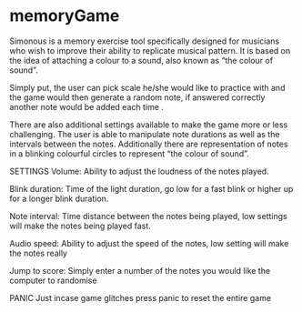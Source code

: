 # memoryGame

Simonous is a memory exercise tool specifically designed for musicians who wish to improve their ability to replicate musical pattern. It is based on the idea of attaching a colour to a sound, also known as “the colour of sound”.

Simply put, the user can pick scale he/she would like to practice with and the game would then generate a random note, if answered correctly another note would be added each time .

There are also additional settings available to make the game more or less challenging. The user is able to manipulate note durations as well as the intervals between the notes. Additionally there are representation of notes in a blinking colourful circles to represent “the colour of sound”.

SETTINGS Volume: Ability to adjust the loudness of the notes played.

Blink duration: Time of the light duration, go low for a fast blink or higher up for a longer blink duration.

Note interval: Time distance between the notes being played, low settings will make the notes being played fast.

Audio speed: Ability to adjust the speed of the notes, low setting will make the notes really

Jump to score: Simply enter a number of the notes you would like the computer to randomise

PANIC Just incase game glitches press panic to reset the entire game